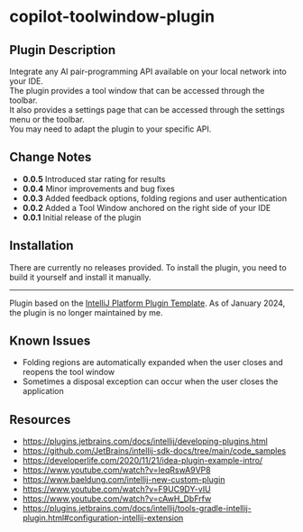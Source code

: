 # copilot-toolwindow-plugin

## Plugin Description

Integrate any AI pair-programming API available on your local network into your IDE.<br>
The plugin provides a tool window that can be accessed through the toolbar.<br>
It also provides a settings page that can be accessed through the settings menu or the toolbar.<br>
You may need to adapt the plugin to your specific API.<br>

## Change Notes

<ul>
    <li><b>0.0.5</b> Introduced star rating for results</li>
    <li><b>0.0.4</b> Minor improvements and bug fixes</li>
    <li><b>0.0.3</b> Added feedback options, folding regions and user authentication</li>
    <li><b>0.0.2</b> Added a Tool Window anchored on the right side of your IDE</li>
    <li><b>0.0.1</b> Initial release of the plugin</li>
</ul>

## Installation
  
There are currently no releases provided. To install the plugin, you need to build it yourself and install it manually.

---
Plugin based on the [IntelliJ Platform Plugin Template][template].
As of January 2024, the plugin is no longer maintained by me.

[template]: https://github.com/JetBrains/intellij-platform-plugin-template

## Known Issues

- Folding regions are automatically expanded when the user closes and reopens the tool window
- Sometimes a disposal exception can occur when the user closes the application

## Resources

- https://plugins.jetbrains.com/docs/intellij/developing-plugins.html
- https://github.com/JetBrains/intellij-sdk-docs/tree/main/code_samples
- https://developerlife.com/2020/11/21/idea-plugin-example-intro/
- https://www.youtube.com/watch?v=IeqRswA9VP8
- https://www.baeldung.com/intellij-new-custom-plugin
- https://www.youtube.com/watch?v=F9UC9DY-vIU
- https://www.youtube.com/watch?v=cAwH_DbFrfw
- https://plugins.jetbrains.com/docs/intellij/tools-gradle-intellij-plugin.html#configuration-intellij-extension
